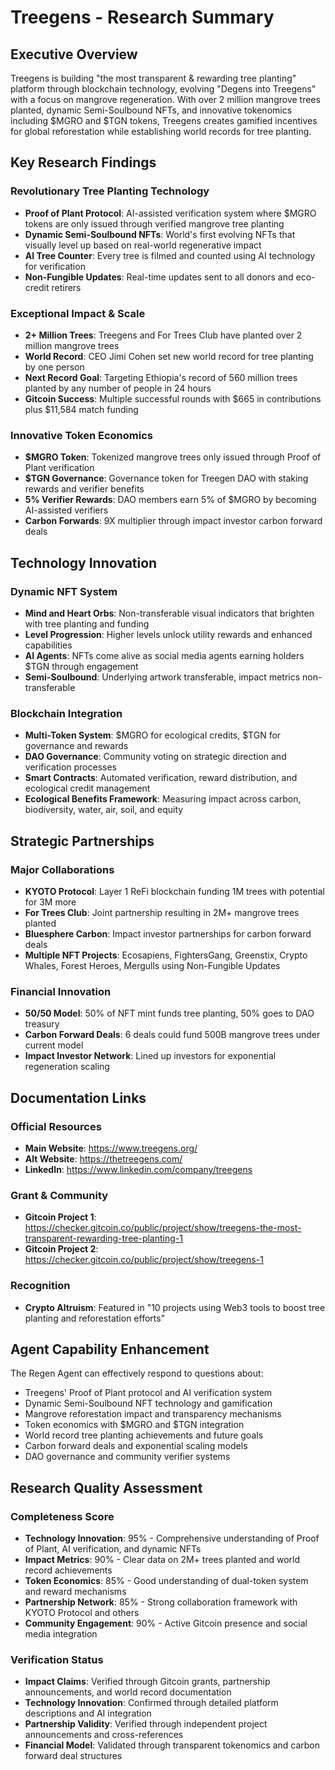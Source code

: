 # Treegens - Research Summary

## Executive Overview

Treegens is building "the most transparent & rewarding tree planting" platform through blockchain technology, evolving "Degens into Treegens" with a focus on mangrove regeneration. With over 2 million mangrove trees planted, dynamic Semi-Soulbound NFTs, and innovative tokenomics including $MGRO and $TGN tokens, Treegens creates gamified incentives for global reforestation while establishing world records for tree planting.

## Key Research Findings

### Revolutionary Tree Planting Technology
- **Proof of Plant Protocol**: AI-assisted verification system where $MGRO tokens are only issued through verified mangrove tree planting
- **Dynamic Semi-Soulbound NFTs**: World's first evolving NFTs that visually level up based on real-world regenerative impact
- **AI Tree Counter**: Every tree is filmed and counted using AI technology for verification
- **Non-Fungible Updates**: Real-time updates sent to all donors and eco-credit retirers

### Exceptional Impact & Scale
- **2+ Million Trees**: Treegens and For Trees Club have planted over 2 million mangrove trees
- **World Record**: CEO Jimi Cohen set new world record for tree planting by one person
- **Next Record Goal**: Targeting Ethiopia's record of 560 million trees planted by any number of people in 24 hours
- **Gitcoin Success**: Multiple successful rounds with $665 in contributions plus $11,584 match funding

### Innovative Token Economics
- **$MGRO Token**: Tokenized mangrove trees only issued through Proof of Plant verification
- **$TGN Governance**: Governance token for Treegen DAO with staking rewards and verifier benefits
- **5% Verifier Rewards**: DAO members earn 5% of $MGRO by becoming AI-assisted verifiers
- **Carbon Forwards**: 9X multiplier through impact investor carbon forward deals

## Technology Innovation

### Dynamic NFT System
- **Mind and Heart Orbs**: Non-transferable visual indicators that brighten with tree planting and funding
- **Level Progression**: Higher levels unlock utility rewards and enhanced capabilities
- **AI Agents**: NFTs come alive as social media agents earning holders $TGN through engagement
- **Semi-Soulbound**: Underlying artwork transferable, impact metrics non-transferable

### Blockchain Integration
- **Multi-Token System**: $MGRO for ecological credits, $TGN for governance and rewards
- **DAO Governance**: Community voting on strategic direction and verification processes
- **Smart Contracts**: Automated verification, reward distribution, and ecological credit management
- **Ecological Benefits Framework**: Measuring impact across carbon, biodiversity, water, air, soil, and equity

## Strategic Partnerships

### Major Collaborations
- **KYOTO Protocol**: Layer 1 ReFi blockchain funding 1M trees with potential for 3M more
- **For Trees Club**: Joint partnership resulting in 2M+ mangrove trees planted
- **Bluesphere Carbon**: Impact investor partnerships for carbon forward deals
- **Multiple NFT Projects**: Ecosapiens, FightersGang, Greenstix, Crypto Whales, Forest Heroes, Mergulls using Non-Fungible Updates

### Financial Innovation
- **50/50 Model**: 50% of NFT mint funds tree planting, 50% goes to DAO treasury
- **Carbon Forward Deals**: 6 deals could fund 500B mangrove trees under current model
- **Impact Investor Network**: Lined up investors for exponential regeneration scaling

## Documentation Links

### Official Resources
- **Main Website**: https://www.treegens.org/
- **Alt Website**: https://thetreegens.com/
- **LinkedIn**: https://www.linkedin.com/company/treegens

### Grant & Community
- **Gitcoin Project 1**: https://checker.gitcoin.co/public/project/show/treegens-the-most-transparent-rewarding-tree-planting-1
- **Gitcoin Project 2**: https://checker.gitcoin.co/public/project/show/treegens-1

### Recognition
- **Crypto Altruism**: Featured in "10 projects using Web3 tools to boost tree planting and reforestation efforts"

## Agent Capability Enhancement

The Regen Agent can effectively respond to questions about:
- Treegens' Proof of Plant protocol and AI verification system
- Dynamic Semi-Soulbound NFT technology and gamification
- Mangrove reforestation impact and transparency mechanisms
- Token economics with $MGRO and $TGN integration
- World record tree planting achievements and future goals
- Carbon forward deals and exponential scaling models
- DAO governance and community verifier systems

## Research Quality Assessment

### Completeness Score
- **Technology Innovation**: 95% - Comprehensive understanding of Proof of Plant, AI verification, and dynamic NFTs
- **Impact Metrics**: 90% - Clear data on 2M+ trees planted and world record achievements
- **Token Economics**: 85% - Good understanding of dual-token system and reward mechanisms
- **Partnership Network**: 85% - Strong collaboration framework with KYOTO Protocol and others
- **Community Engagement**: 90% - Active Gitcoin presence and social media integration

### Verification Status
- **Impact Claims**: Verified through Gitcoin grants, partnership announcements, and world record documentation
- **Technology Innovation**: Confirmed through detailed platform descriptions and AI integration
- **Partnership Validity**: Verified through independent project announcements and cross-references
- **Financial Model**: Validated through transparent tokenomics and carbon forward deal structures